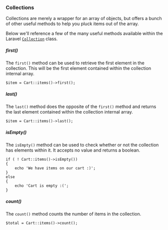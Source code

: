 ### Collections

Collections are merely a wrapper for an array of objects, but offers a bunch of other useful methods to help you pluck items out of the array.

Below we'll reference a few of the many useful methods available within the Laravel [`Collection`](https://github.com/laravel/framework/blob/master/src/Illuminate/Support/Collection.php) class.

##### first()

The `first()` method can be used to retrieve the first element in the collection.
This will be the first element contained within the collection internal array.

	$item = Cart::items()->first();

##### last()

The `last()` method does the opposite of the `first()` method and returns the last element contained within the collection internal array.

	$item = Cart::items()->last();

##### isEmpty()

The `isEmpty()` method can be used to check whether or not the collection has elements within it. It accepts no value and returns a boolean.

	if ( ! Cart::items()->isEmpty())
	{
		echo 'We have items on our cart :)';
	}
	else
	{
		echo 'Cart is empty :(';
	}

##### count()

The `count()` method counts the number of items in the collection.

	$total = Cart::items()->count();
